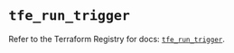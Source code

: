 # `tfe_run_trigger`

Refer to the Terraform Registry for docs: [`tfe_run_trigger`](https://registry.terraform.io/providers/hashicorp/tfe/0.60.0/docs/resources/run_trigger).
